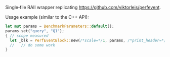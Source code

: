 Single‑file RAII wrapper replicating <https://github.com/viktorleis/perfevent>.

Usage example (similar to the C++ API):
```rust
let mut params = BenchmarkParameters::default();
params.set("query", "Q1");
{ // scope measured
  let _blk = PerfEventBlock::new(/*scale=*/1, params, /*print_header=*/true)?;
  //   // do some work
}
```
